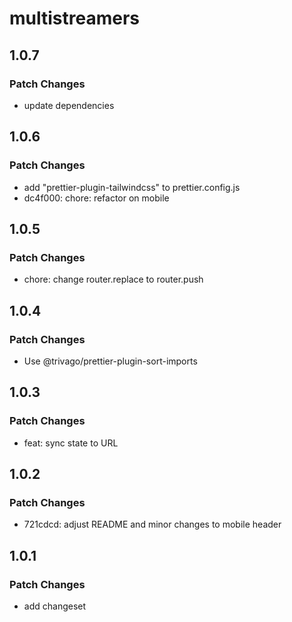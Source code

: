# multistreamers

## 1.0.7

### Patch Changes

- update dependencies

## 1.0.6

### Patch Changes

- add "prettier-plugin-tailwindcss" to prettier.config.js
- dc4f000: chore: refactor on mobile

## 1.0.5

### Patch Changes

- chore: change router.replace to router.push

## 1.0.4

### Patch Changes

- Use @trivago/prettier-plugin-sort-imports

## 1.0.3

### Patch Changes

- feat: sync state to URL

## 1.0.2

### Patch Changes

- 721cdcd: adjust README and minor changes to mobile header

## 1.0.1

### Patch Changes

- add changeset
